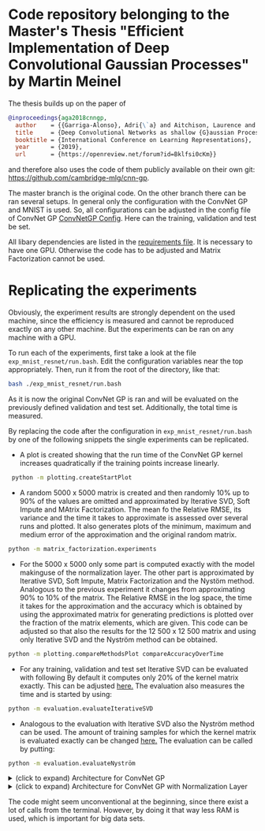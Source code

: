 # Code repository belonging to the Master's Thesis "Efficient Implementation of Deep Convolutional Gaussian Processes" by Martin Meinel
The thesis builds up on the paper of 
```bibtex
@inproceedings{aga2018cnngp,
  author    = {{Garriga-Alonso}, Adri{\`a} and Aitchison, Laurence and Rasmussen, Carl Edward},
  title     = {Deep Convolutional Networks as shallow {G}aussian Processes},
  booktitle = {International Conference on Learning Representations},
  year      = {2019},
  url       = {https://openreview.net/forum?id=Bklfsi0cKm}}
```
and therefore also uses the code of them publicly available on their own git: https://github.com/cambridge-mlg/cnn-gp.

The master branch is the original code.
On the other branch there can be ran several setups. In general only the configuration with the ConvNet GP and MNIST is used. 
So, all configurations can be adjusted in the config file of ConvNet GP [ConvNetGP Config](/configs/mnist_paper_convnet_gp.py).
Here can the training, validation and test be set.

All libary dependencies are listed in the [requirements file](requirements.txt).
It is necessary to have one GPU. Otherwise the code has to be adjusted and Matrix Factorization cannot be used.

# Replicating the experiments
Obviously, the experiment results are strongly dependent on the used machine, since the efficiency is measured and cannot be reproduced exactly on any other machine. But the experiments can be ran on any machine with a GPU.

To run each of the
experiments, first take a look at the file `exp_mnist_resnet/run.bash`. Edit the configuration variables near the top
appropriately. Then, run it from the root of the directory, like that:

```bash
bash ./exp_mnist_resnet/run.bash
```

As it is now the original ConvNet GP is ran and will be evaluated on the previously defined validation and test set. Additionally, the total time is measured.

By replacing the code after the configuration in `exp_mnist_resnet/run.bash` by one of the following snippets the single experiments can be replicated. 
- A plot is created showing that the run time of the ConvNet GP kernel increases quadratically if the training points increase linearly.
```bash
 python -m plotting.createStartPlot
 ``` 
- A random 5000 x 5000 matrix is created and then randomly 10% up to 90% of the values are omitted and approximated by Iterative SVD, Soft Impute and MAtrix Factorization.
The mean fo the Relative RMSE, its variance and the time it takes to approximate is assessed over several runs and plotted. It also generates plots of the minimum, maximum and medium error of the approximation and the original random matrix.
```bash
python -m matrix_factorization.experiments
```
- For the 5000 x 5000 only some part is computed exactly with the model makinguse of the normalization layer. 
The other part is approximated by Iterative SVD, Soft Impute, Matrix Factorization and the Nystöm method. Analogous to the previous experiment it changes from approximating 90% to 10% of the matrix.
The Relative RMSE in the log space, the time it takes for the approximation and the accuracy which is obtained by using the approximated matrix for generating predictions is plotted over the fraction of the matrix elements, which are given.
This code can be adjusted so that also the results for the 12 500 x 12 500 matrix and using only Iterative SVD and the Nyström method can be obtained.
````bash
python -m plotting.compareMethodsPlot compareAccuracyOverTime 
````
 - For any training, validation and test set Iterative SVD can be evaluated with following 
 By default it computes only 20% of the kernel matrix exactly. This can be adjusted [here.](/evaluation/evaluateIterativeSVD.py)
 The evaluation also measures the time and is started by using:
 ```bash
python -m evaluation.evaluateIterativeSVD
```
 - Analogous to the evaluation with Iterative SVD also the Nyström method can be used. The amount of training samples for which the kernel matrix is evaluated exactly can be changed [here.](/evaluation/evaluateNyström.py)
 The evaluation can be called by putting:
 ```bash
python -m evaluation.evaluateNyström
```

<details>
  <summary>(click to expand) Architecture for ConvNet GP</summary>

  ```python
from cnn_gp import Sequential, Conv2d, ReLU
var_bias = 7.86
var_weight = 2.79

initial_model = Sequential(
      Conv2d(kernel_size=7, padding="same", var_weight=var_weight * 7**2, var_bias=var_bias),
      ReLU(),
      Conv2d(kernel_size=7, padding="same", var_weight=var_weight * 7**2, var_bias=var_bias),
      ReLU(),
      Conv2d(kernel_size=7, padding="same", var_weight=var_weight * 7**2, var_bias=var_bias),
      ReLU(),
      Conv2d(kernel_size=7, padding="same", var_weight=var_weight * 7**2, var_bias=var_bias),
      ReLU(),
      Conv2d(kernel_size=7, padding="same", var_weight=var_weight * 7**2, var_bias=var_bias),
      ReLU(),
      Conv2d(kernel_size=7, padding="same", var_weight=var_weight * 7**2, var_bias=var_bias),
      ReLU(),
      Conv2d(kernel_size=7, padding="same", var_weight=var_weight * 7**2, var_bias=var_bias),
      ReLU(),  # Total 7 layers before dense

      Conv2d(kernel_size=28, padding=0, var_weight=var_weight, var_bias=var_bias),
  ```
</details>

<details>
  <summary>(click to expand) Architecture for ConvNet GP with Normalization Layer</summary>

  ```python
from cnn_gp import Sequential, Conv2d, ReLU, NormalizationModule
var_bias = 7.86
var_weight = 2.79

initial_model = Sequential(
      Conv2d(kernel_size=7, padding="same", var_weight=var_weight * 7**2, var_bias=var_bias),
      NormalizationModule(),
      ReLU(),
      Conv2d(kernel_size=7, padding="same", var_weight=var_weight * 7**2, var_bias=var_bias),
      NormalizationModule(),
      ReLU(),
      Conv2d(kernel_size=7, padding="same", var_weight=var_weight * 7**2, var_bias=var_bias),
      NormalizationModule(),
      ReLU(),
      Conv2d(kernel_size=7, padding="same", var_weight=var_weight * 7**2, var_bias=var_bias),
      NormalizationModule(),
      ReLU(),
      Conv2d(kernel_size=7, padding="same", var_weight=var_weight * 7**2, var_bias=var_bias),
      NormalizationModule(),
      ReLU(),
      Conv2d(kernel_size=7, padding="same", var_weight=var_weight * 7**2, var_bias=var_bias),
      NormalizationModule(),
      ReLU(),
      Conv2d(kernel_size=7, padding="same", var_weight=var_weight * 7**2, var_bias=var_bias),
      NormalizationModule(),
      ReLU(),  # Total 7 layers before dense

      Conv2d(kernel_size=28, padding=0, var_weight=var_weight, var_bias=var_bias),
  ```
</details>




The code might seem unconventional at the beginning, since there exist a lot of calls from the terminal. However, by doing it that way less RAM is used, which is important for big data sets.

